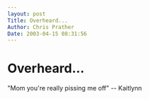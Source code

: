 ```yaml
---
layout: post
Title: Overheard...  
Author: Chris Prather
Date: 2003-04-15 08:31:56
---
```


# Overheard...
"Mom you're really pissing me off" -- Kaitlynn


